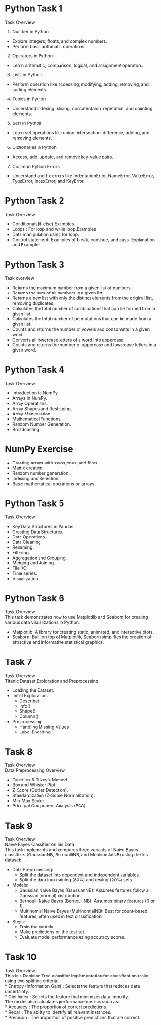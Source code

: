 # Python Task 1
Task Overview
 1. Number in Python
   * Explore integers, floats, and complex numbers.
   * Perform basic arithmatic operations.
 2. Operators in Python
   * Learn arithmatic, comparison, logical, and assignment operators.
 3. Lists in Python
   * Perform operation like accessing, modifying, adding, removing, and, sorting elements.
 4. Tuples in Python
   * Understand indexing, slicing, concatentaion, repetation, and counting elements.
 5. Sets in Python
   * Learn set operations like union, intersection, difference, adding, and removing elements.
 6. Dictionaries in Python
   * Access, add, update, and remove key-value pairs.
 7. Common Python Errors
   * Understand and fix errors like IndentationError, NameError, ValueError, TypeError, IndexError, and KeyError.


# Python Task 2
Task Overview  
  * Conditionals(if-else).Examples.  
  * Loops : For loop and while loop.Examples  
  * Data manipulation using for loop.  
  * Control statement: Examples of break, continue, and pass. Explanation and Examples.


# Python Task 3
Task overview
  * Returns the maximum number from a given list of numbers.
  * Returns the sum of all numbers in a given list.
  * Returns a new list with only the distinct elements from the original list, removing duplicates.
  * Calculates the total number of combinations that can be formed from a given list.
  * Calculates the total number of permutations that can be made from a given list.
  * Counts and returns the number of vowels and consonants in a given word.
  * Converts all lowercase letters of a word into uppercase.
  * Counts and returns the number of uppercase and lowercase letters in a given word.

# Python Task 4
 Task Overview
  * Introduction to NumPy.
  * Arrays in NumPy.
  * Array Operations.
  * Array Shapes and Reshaping.
  * Array Manipulation.
  * Mathematical Functions.
  * Random Number Generation.
  * Broadcasting.

# NumPy Exercise
  * Creating arrays with zeros,ones, and fives.
  * Matrix creation.
  * Random number generation.
  * Indexing and Selection.
  * Basic mathematical operations on arrays.

# Python Task 5
  Task Overview
  * Key Data Structures in Pandas.
  * Creating Data Structures.
  * Data Operations.
  * Data Cleaning.
  * Renaming.
  * Filtering.
  * Aggregation and Grouping.
  * Merging and Joining.
  * File I/O.
  * Time series.
  * Visualization.

# Python Task 6
  Task Overview  
  This task demonstrates how to use Matplotlib and Seaborn for creating various data visualizations in Python.
  * Matplotlib: A library for creating static, animated, and interactive plots.
  * Seaborn: Built on top of Matplotlib, Seaborn simplifies the creation of attractive and informative statistical graphics.

# Task 7
  Task Overview  
  Titanic Dataset Exploration and Preprocessing.
  * Loading the Dataset.
  * Initial Exploration.
       * Describe()
       * Info()
       * Shape()
       * Column()
  * Preprocessing
       * Handling Missing Values
       * Label Encoding

# Task 8
  Task Overview  
  Data Preprocessing Overview
  * Quartiles & Tukey’s Method.
  * Box and Whisker Plot.
  * Z-Score (Outlier Detection).
  * Standardization (Z-Score Normalization).
  * Min-Max Scaler.
  * Principal Component Analysis (PCA).

# Task 9
  Task Overview  
  Naive Bayes Classifier on Iris Data  
  This task implements and compares three variants of Naive Bayes classifiers (GaussianNB, BernoulliNB, and MultinomialNB) using the Iris dataset:  
  * Data Preprocessing:  
    * Split the dataset into dependent and independent variables.  
    * Split the data into training (80%) and testing (20%) sets.  
  * Models:  
    * Gaussian Naive Bayes (GaussianNB): Assumes features follow a Gaussian (normal) distribution.  
    * Bernoulli Naive Bayes (BernoulliNB): Assumes binary features (0 or 1).  
    * Multinomial Naive Bayes (MultinomialNB): Best for count-based features, often used in text classification.  
  * Steps:  
    * Train the models.  
    * Make predictions on the test set.  
    * Evaluate model performance using accuracy scores.  

# Task 10
  Task Overview  
  This is a Decision Tree classifier implementation for classification tasks, using two splitting criteria:  
    * Entropy (Information Gain) : Selects the feature that reduces data uncertainty.  
    * Gini Index : Selects the feature that minimizes data impurity.  
 The model also calculates performance metrics such as:  
    * Accuracy : The proportion of correct predictions.  
    * Recall : The ability to identify all relevant instances.  
    * Precision : The proportion of positive predictions that are correct.

